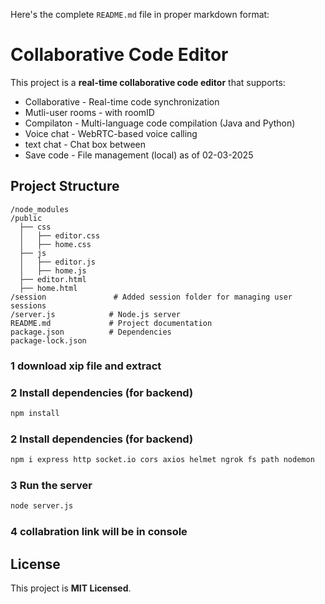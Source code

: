 Here's the complete `README.md` file in proper markdown format:  

# Collaborative Code Editor

This project is a **real-time collaborative code editor** that supports:
- Collaborative - Real-time code synchronization
- Mutli-user rooms - with roomID
- Compilaton - Multi-language code compilation (Java and Python)
- Voice chat - WebRTC-based voice calling  
- text chat - Chat box between
- Save code - File management (local)
as of 02-03-2025

## Project Structure
```
/node_modules
/public
  ├── css
  │   ├── editor.css  
  │   ├── home.css  
  ├── js       
  │   ├── editor.js
  │   ├── home.js  
  ├── editor.html
  ├── home.html
/session               # Added session folder for managing user sessions
/server.js            # Node.js server
README.md             # Project documentation
package.json          # Dependencies
package-lock.json
```

### 1 download xip file and extract

### 2️ Install dependencies (for backend)
```sh
npm install
```
### 2️ Install dependencies (for backend)
```sh
npm i express http socket.io cors axios helmet ngrok fs path nodemon
```

### 3️ Run the server
```sh
node server.js
```
### 4 collabration link will be in console

## License
This project is **MIT Licensed**.
